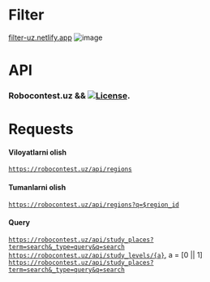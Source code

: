 # Filter 
<a href='https://filter-uz.netlify.app/'>filter-uz.netlify.app</a>
![image](https://user-images.githubusercontent.com/92427513/193407722-af211bfc-16a2-456f-b786-20e735ce0b49.png)

# API
### Robocontest.uz && <a href="https://img.shields.io/badge/Robocontest.uz-ObloqulovShoyim-brightgreen"><img src="https://img.shields.io/badge/Robocontest.uz-ObloqulovShoyim-brightgreen" alt="License"></a>.

# Requests
#### Viloyatlarni olish
<code>https://robocontest.uz/api/regions</code>
#### Tumanlarni olish
<code>https://robocontest.uz/api/regions?q=$region_id</code>
#### Query
<code>https://robocontest.uz/api/study_places?term=search&_type=query&q=search</code><br>
<code>https://robocontest.uz/api/study_levels/{a}</code>, a = [0 || 1]<br>
<code>https://robocontest.uz/api/study_places?term=search&_type=query&q=search</code><br>
    





